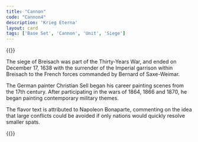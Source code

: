 ```yaml
---
title: "Cannon"
code: "Cannon4"
description: 'Krieg Eterna'
layout: card
tags: ['Base Set', 'Cannon', 'Unit', 'Siege']
---
```

{{<card-detail-page code="Cannon4" artwork="Siege of Breisach by Christian Sell (1861)" attr="Napoleon">}}
<p>
The siege of Breisach was part of the Thirty-Years War, and ended on December 17, 1638 with the surrender of the Imperial garrison within Breisach to the French forces commanded by Bernard of Saxe-Weimar.  
</p>
<p>
The German painter Christian Sell began his career painting scenes from the 17th century.  After participating in the wars of 1864, 1866 and 1870, he began painting contemporary military themes.  
</p>
<p>
The flavor text is attributed to Napoleon Bonaparte, commenting on the idea that large conflicts could be avoided if only nations would quickly resolve smaller spats.
</p>
{{</card-detail-page>}}